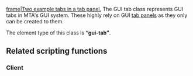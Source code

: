[frame|Two example tabs in a tab panel.](/docs/image-gui-tabpanelandtab.png.md "wikilink") The GUI tab class represents GUI tabs in MTA's GUI system. These highly rely on GUI [tab panels](/docs/element/gui/tab_panel.md "wikilink") as they only can be created to them.

The element type of this class is **“gui-tab”**.

Related scripting functions
---------------------------

### Client
